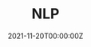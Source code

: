 ---
# Title, summary, and page position.
linktitle: NLP
summary: NLP course notes.
weight: 1
icon: book
icon_pack: fas

# Page metadata.
title: NLP
date: "2021-11-20T00:00:00Z"
type: book  # Do not modify.
---